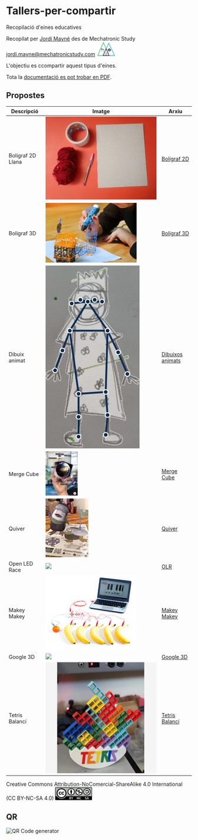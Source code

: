 # Tallers-per-compartir

Recopilació d'eines educatives

Recopilat per [Jordi Mayné](https://github.com/maynej) des de Mechatronic Study jordi.mayne@mechatronicstudy.com <img src="Imatges/Logo3senseFons.png" width="50" />

L'objectiu es ccompartir aquest tipus d'eines.

Tota la [documentació es pot trobar en PDF](https://github.com/maynej/Tallers-per-compartir/DOC_CAT). 

## Propostes 
  
Descripció         | Imatge          | Arxiu         
------------- | ------------- | ------------- 
Bolígraf 2D Llana |![](Imatges/Boligraf2D.png) | [Bolígraf 2D](DOC_CAT/TallerBoligraf2D_Llana_CAT.pdf)
Bolígraf 3D |![](Imatges/Boligraf3D.png) | [Bolígraf 3D](DOC_CAT/Taller_de_Bolígraf_3D_CAT.pdf)
Dibuix animat |![](Imatges/AnimatedDrawings.png) | [Dibuixos animats](DOC_CAT/TallerDibuixFotoAnimat_CAT.pdf)
Merge Cube |![](Imatges/MergeCube.png) | [Merge Cube](DOC_CAT/Taller_CubeMerge_CAT.pdf)
Quiver |![](Imatges/Quiver.png) | [Quiver](DOC_CAT/Taller_Quiver_CAT.pdf)
Open LED Race |![](Imatges/OPR.png) | [OLR](DOC_CAT/Taller_OpenLEDRace_CAT.pdf)
Makey Makey |![](Imatges/Makey.png) | [Makey Makey](DOC_CAT/Taller_MakeyMakey_CAT.pdf)
Google 3D |![](Imatges/Google3D.png) | [Google 3D](DOC_CAT/Taller_Google_CAT.pdf)
Tetris Balanci |![](Imatges/Tetris.png) | [Tetris Balancí](DOC_CAT/TallerTetrisBalanci_CAT)


Creative Commons Attribution-NoComercial-ShareAlike 4.0 International (CC BY-NC-SA 4.0)  <img src="Imatges/CC.png" width="100" />

## QR
<img src="https://www.codigos-qr.com/qr/php/qr_img.php?d=https%3A%2F%2Fgithub.com%2Fmaynej%2FSmarthome-1x1-Module&s=6&e=m" alt="QR Code generator"/>
